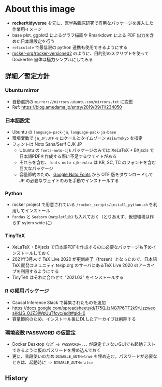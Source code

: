 # About this image

- **rocker/tidyverse** を元に、医学系臨床研究で有用なパッケージを導入した作業用イメージ
- base plot, ggplot2 によるグラフ描画や Rmarkdown による PDF 出力を含めた日本語設定を行う
- `reticulate` で最低限の python 連携も使用できるようにする
- [rocker-org/rocker-versioned2](https://github.com/rocker-org/rocker-versioned2) のように、目的別のスクリプトを使って Dockerfile 自体は極力シンプルにしてみる

## 詳細／暫定方針

### Ubuntu mirror

- 自動選択の `mirror://mirrors.ubuntu.com/mirrors.txt` に変更
- Ref: https://blog.amedama.jp/entry/2019/09/11/234050

### 日本語設定

- Ubuntu の `language-pack-ja`, `language-pack-ja-base`
- 環境変数で `ja_JP.UTF-8` ロケールとタイムゾーン `Asia/Tokyo` を指定
- フォントは Noto Sans/Serif CJK JP
    - Ubuntu の `fonts-noto-cjk` パッケージのみでは XeLaTeX + BXjscls で日本語PDFを作成する際に不足するウェイトがある
    - それらを含む、`fonts-noto-cjk-extra` は KR, SC, TC のフォントを含む巨大なパッケージ
    - 容量節約のため、[Google Noto Fonts](https://www.google.com/get/noto/) から OTF 版をダウンロードして JP の必要なウェイトのみを手動でインストールする

### Python

- rocker project で用意されている `/rocker_scripts/install_python.sh` を利用してインストール
- `Pandas` と `Seaborn` (`matplotlib`) も入れておく（とりあえず、仮想環境は作らず sytem wide に）

### TinyTeX

- XeLaTeX + BXjscls で日本語PDFを作成するのに必要なパッケージも予めインストールしておく
- 2021年3月末で TeX Live 2020 が更新終了（frozen）となったので、日本語 TeX 開発コミュニティ texjp.org のサーバにあるTeX Live 2020 のアーカイブを利用するようにする
- TinyTeX はそれに合わせて "2021.03" をインストールする

### R の頻用パッケージ

- Causal Inference Slack で募集されたものを追加
- https://docs.google.com/spreadsheets/d/175Q_lzNG7P6TT2k9rUzzweoaKdJS_OJZ3lWpUuTfcvc/edit#gid=0
- 容量節約のため、インストール後にDLしたアーカイブは削除する

### 環境変数 PASSWORD の仮設定

- Docker Desktop など `-e PASSWORD=...` が設定できないGUIでも起動テストできるように仮のパスワードを埋め込んでおく
- 更に、普段使いのため `DISABLE_AUTH=true` を埋め込む。パスワードが必要なときは、起動時に `-e DISABLE_AUTH=false`

## History

